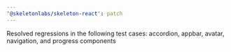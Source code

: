 ```yaml
---
'@skeletonlabs/skeleton-react': patch
---
```


Resolved regressions in the following test cases: accordion, appbar, avatar, navigation, and progress components
